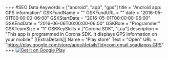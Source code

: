 +++
#SEO Data
Keywords = ["android", "app", "gps"]
title = "Android app: GPS information"
GSKFundName = ""
GSKFundURL = ""
date			=	"2016-05-01T00:00:00-06:00"
GSKStartDate	=	"2016-05-01T00:00:00-06:00"
GSKEndDate		=	"2016-06-06T00:00:00-06:00"
GSKRole = "Programmer"
GSKTeamSize = "1"
GSKKeySkills = ["Corona SDK", "Lua"]
description = "This app is programmed in Corona SDK. It displays GPS information on your mobile."
[[ExtraDetails]]
    Name = "Play store"
	Text = "Open"
    URL = "https://play.google.com/store/apps/details?id=com.gmail.sgadiapps.GPS"
+++
<a href='https://play.google.com/store/apps/details?id=com.gmail.sgadiapps.GPS&pcampaignid=MKT-Other-global-all-co-prtnr-py-PartBadge-Mar2515-1'><img alt='Get it on Google Play' src='https://play.google.com/intl/en_us/badges/images/generic/en_badge_web_generic.png'/></a>